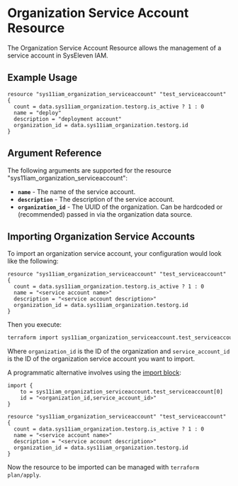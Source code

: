 # Organization Service Account Resource

The Organization Service Account Resource allows the management of a service account in SysEleven IAM.

## Example Usage

```hcl
resource "sys11iam_organization_serviceaccount" "test_serviceaccount" {
  count = data.sys11iam_organization.testorg.is_active ? 1 : 0
  name = "deploy"
  description = "deployment account"
  organization_id = data.sys11iam_organization.testorg.id
}
```

## Argument Reference
The following arguments are supported for the resource "sys11iam_organization_serviceaccount":

* **`name`** - The name of the service account.
* **`description`** - The description of the service account.
* **`organization_id`** - The UUID of the organization. Can be hardcoded or (recommended) passed in via the organization data source.

## Importing Organization Service Accounts

To import an organization service account, your configuration would look like the following:

```hcl
resource "sys11iam_organization_serviceaccount" "test_serviceaccount" {
  count = data.sys11iam_organization.testorg.is_active ? 1 : 0
  name = "<service account name>"
  description = "<service account description>"
  organization_id = data.sys11iam_organization.testorg.id
}

```
Then you execute:

```bash
terraform import sys11iam_organization_serviceaccount.test_serviceaccount[0] <organization_id,service_account_id>
```

Where `organization_id` is the ID of the organization and `service_account_id` is the ID of the organization service account you want to import.

A programmatic alternative involves using the [import block](https://developer.hashicorp.com/terraform/language/import#syntax):

```hcl
import {
    to = sys11iam_organization_serviceaccount.test_serviceaccount[0] 
    id = "<organization_id,service_account_id>"
}

resource "sys11iam_organization_serviceaccount" "test_serviceaccount" {
  count = data.sys11iam_organization.testorg.is_active ? 1 : 0
  name = "<service account name>"
  description = "<service account description>"
  organization_id = data.sys11iam_organization.testorg.id
}
```
Now the resource to be imported can be managed with `terraform plan/apply`.

